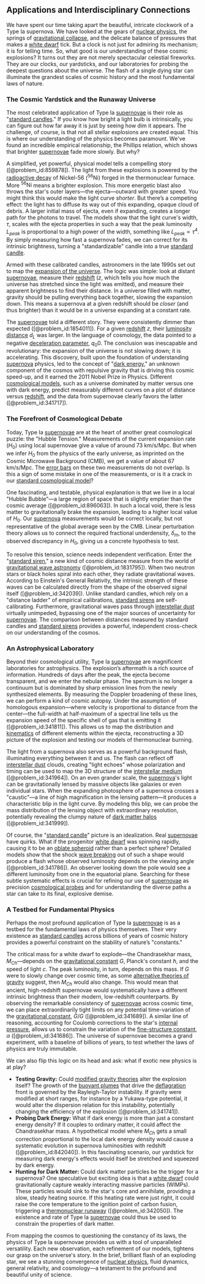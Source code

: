 ## Applications and Interdisciplinary Connections

We have spent our time taking apart the beautiful, intricate clockwork of a Type Ia supernova. We have looked at the gears of [nuclear physics](@article_id:136167), the springs of [gravitational collapse](@article_id:160781), and the delicate balance of pressures that makes a [white dwarf](@article_id:146102) tick. But a clock is not just for admiring its mechanism; it is for telling time. So, what good is our understanding of these cosmic explosions? It turns out they are not merely spectacular celestial fireworks. They are our clocks, our yardsticks, and our laboratories for probing the deepest questions about the universe. The flash of a single dying star can illuminate the grandest scales of cosmic history and the most fundamental laws of nature.

### The Cosmic Yardstick and the Runaway Universe

The most celebrated application of Type Ia [supernovae](@article_id:161279) is their role as "[standard candles](@article_id:157615)." If you know how bright a light bulb is intrinsically, you can figure out how far away it is just by seeing how dim it appears. The challenge, of course, is that not all stellar explosions are created equal. This is where our understanding of the physics becomes paramount. We've found an incredible empirical relationship, the Phillips relation, which shows that brighter [supernovae](@article_id:161279) fade more slowly. But why?

A simplified, yet powerful, physical model tells a compelling story ([@problem_id:859878]). The light from these explosions is powered by the [radioactive decay](@article_id:141661) of Nickel-56 ($^{56}\text{Ni}$) forged in the thermonuclear furnace. More $^{56}\text{Ni}$ means a brighter explosion. This more energetic blast also throws the star's outer layers—the ejecta—outward with greater speed. You might think this would make the light curve *shorter*. But there’s a competing effect: the light has to diffuse its way out of this expanding, opaque cloud of debris. A larger initial mass of ejecta, even if expanding, creates a longer path for the photons to travel. The models show that the light curve's width, $\tau$, scales with the ejecta properties in such a way that the peak luminosity $L_{peak}$ is proportional to a high power of the width, something like $L_{peak} \propto \tau^4$. By simply measuring how fast a supernova fades, we can correct for its intrinsic brightness, turning a "standardizable" candle into a true [standard candle](@article_id:160787).

Armed with these calibrated candles, astronomers in the late 1990s set out to map the [expansion of the universe](@article_id:159987). The logic was simple: look at distant [supernovae](@article_id:161279), measure their [redshift](@article_id:159451) ($z$, which tells you how much the universe has stretched since the light was emitted), and measure their apparent brightness to find their distance. In a universe filled with matter, gravity should be pulling everything back together, slowing the expansion down. This means a supernova at a given redshift should be *closer* (and thus brighter) than it would be in a universe expanding at a constant rate.

The [supernovae](@article_id:161279) told a different story. They were consistently dimmer than expected ([@problem_id:1854011]). For a given [redshift](@article_id:159451) $z$, their [luminosity distance](@article_id:158938) $d_L$ was larger. In the language of cosmology, the data pointed to a negative [deceleration parameter](@article_id:157808), $q_0  0$. The conclusion was inescapable and revolutionary: the expansion of the universe is not slowing down; it is accelerating. This discovery, built upon the foundation of understanding [supernova](@article_id:158957) physics, led to the concept of "[dark energy](@article_id:160629)," an unknown component of the cosmos with repulsive gravity that is driving this cosmic speed-up, and it earned the 2011 Nobel Prize in Physics. Different [cosmological models](@article_id:160922), such as a universe dominated by matter versus one with dark energy, predict measurably different curves on a plot of distance versus [redshift](@article_id:159451), and the data from supernovae clearly favors the latter ([@problem_id:341717]).

### The Forefront of Cosmological Debate

Today, Type Ia [supernovae](@article_id:161279) are at the heart of another great cosmological puzzle: the "Hubble Tension." Measurements of the current expansion rate ($H_0$) using local supernovae give a value of around 73 km/s/Mpc. But when we infer $H_0$ from the physics of the early universe, as imprinted on the Cosmic Microwave Background (CMB), we get a value of about 67 km/s/Mpc. The [error bars](@article_id:268116) on these two measurements do not overlap. Is this a sign of some mistake in one of the measurements, or is it a crack in our [standard cosmological model](@article_id:159339)?

One fascinating, and testable, physical explanation is that we live in a local "Hubble Bubble"—a large region of space that is slightly emptier than the cosmic average ([@problem_id:896063]). In such a local void, there is less matter to gravitationally brake the expansion, leading to a higher local value of $H_0$. Our [supernova](@article_id:158957) measurements would be correct locally, but not representative of the global average seen by the CMB. Linear perturbation theory allows us to connect the required fractional underdensity, $\delta_m$, to the observed discrepancy in $H_0$, giving us a concrete hypothesis to test.

To resolve this tension, science needs independent verification. Enter the "[standard siren](@article_id:143677)," a new kind of cosmic distance measure from the world of [gravitational wave astronomy](@article_id:143840) ([@problem_id:1831795]). When two neutron stars or black holes spiral into each other, they radiate gravitational waves. According to Einstein's General Relativity, the intrinsic strength of these waves can be calculated directly from the shape of the observed signal itself ([@problem_id:342039]). Unlike standard candles, which rely on a "distance ladder" of empirical calibrations, [standard sirens](@article_id:157313) are self-calibrating. Furthermore, gravitational waves pass through [interstellar dust](@article_id:159047) virtually unimpeded, bypassing one of the major sources of uncertainty for [supernovae](@article_id:161279). The comparison between distances measured by standard candles and [standard sirens](@article_id:157313) provides a powerful, independent cross-check on our understanding of the cosmos.

### An Astrophysical Laboratory

Beyond their cosmological utility, Type Ia [supernovae](@article_id:161279) are magnificent laboratories for astrophysics. The explosion’s aftermath is a rich source of information. Hundreds of days after the peak, the ejecta become transparent, and we enter the nebular phase. The spectrum is no longer a continuum but is dominated by sharp emission lines from the newly synthesized elements. By measuring the Doppler broadening of these lines, we can perform a kind of cosmic autopsy. Under the assumption of homologous expansion—where velocity is proportional to distance from the center—the full-width at half-maximum of a spectral line tells us the expansion speed of the specific shell of gas that is emitting it ([@problem_id:341811]). This allows us to map the distribution and [kinematics](@article_id:172824) of different elements within the ejecta, reconstructing a 3D picture of the explosion and testing our models of thermonuclear burning.

The light from a supernova also serves as a powerful background flash, illuminating everything between it and us. The flash can reflect off [interstellar dust](@article_id:159047) clouds, creating "light echoes" whose polarization and timing can be used to map the 3D structure of the [interstellar medium](@article_id:149537) ([@problem_id:341964]). On an even grander scale, the [supernova](@article_id:158957)'s light can be gravitationally lensed by massive objects like galaxies or even individual stars. When the expanding photosphere of a supernova crosses a "caustic"—a line of high magnification in the lensing pattern—it produces a characteristic blip in the light curve. By modeling this blip, we can probe the mass distribution of the lensing object with extraordinary resolution, potentially revealing the clumpy nature of [dark matter halos](@article_id:147029) ([@problem_id:341999]).

Of course, the "[standard candle](@article_id:160787)" picture is an idealization. Real [supernovae](@article_id:161279) have quirks. What if the progenitor [white dwarf](@article_id:146102) was spinning rapidly, causing it to be an [oblate spheroid](@article_id:161277) rather than a perfect sphere? Detailed models show that the shock [wave breaking](@article_id:268145) out of such a shape would produce a flash whose observed luminosity depends on the viewing angle ([@problem_id:341786]). An observer looking down the pole would see a different luminosity from one in the equatorial plane. Searching for these subtle systematic effects is crucial for refining our use of [supernovae](@article_id:161279) as precision [cosmological probes](@article_id:160433) and for understanding the diverse paths a star can take to its final, explosive demise.

### A Testbed for Fundamental Physics

Perhaps the most profound application of Type Ia [supernovae](@article_id:161279) is as a testbed for the fundamental laws of physics themselves. Their very existence as [standard candles](@article_id:157615) across billions of years of cosmic history provides a powerful constraint on the stability of nature’s "constants."

The critical mass for a white dwarf to explode—the Chandrasekhar mass, $M_{Ch}$—depends on the [gravitational constant](@article_id:262210) $G$, Planck's constant $\hbar$, and the speed of light $c$. The peak luminosity, in turn, depends on this mass. If $G$ were to slowly change over cosmic time, as some [alternative theories of gravity](@article_id:158174) suggest, then $M_{Ch}$ would also change. This would mean that ancient, high-redshift supernovae would systematically have a different intrinsic brightness than their modern, low-redshift counterparts. By observing the remarkable consistency of [supernovae](@article_id:161279) across cosmic time, we can place extraordinarily tight limits on any potential time-variation of the [gravitational constant](@article_id:262210), $\dot{G}/G$ ([@problem_id:341689]). A similar line of reasoning, accounting for Coulomb corrections to the star's [internal pressure](@article_id:153202), allows us to constrain the variation of the [fine-structure constant](@article_id:154856), $\alpha$ ([@problem_id:341686]). The universe of supernovae becomes a grand experiment, with a baseline of billions of years, to test whether the laws of physics are truly immutable.

We can also flip this logic on its head and ask: what if exotic new physics is at play?
-   **Testing Gravity:** Could [modified gravity theories](@article_id:161113) alter the explosion itself? The growth of the [buoyant plumes](@article_id:264473) that drive the [deflagration](@article_id:188106) front is governed by the Rayleigh-Taylor instability. If gravity were modified at short ranges, for instance by a Yukawa-type potential, it would alter the dispersion relation for this instability, potentially changing the efficiency of the explosion ([@problem_id:341741]).
-   **Probing Dark Energy:** What if dark energy is more than just a constant energy density? If it couples to ordinary matter, it could affect the Chandrasekhar mass. A hypothetical model where $M_{Ch}$ gets a small correction proportional to the local dark energy density would cause a systematic evolution in supernova luminosities with redshift ([@problem_id:842040]). In this fascinating scenario, our yardstick for measuring dark energy's effects would itself be stretched and squeezed by dark energy.
-   **Hunting for Dark Matter:** Could dark matter particles be the trigger for a supernova? One speculative but exciting idea is that a [white dwarf](@article_id:146102) could gravitationally capture weakly interacting massive particles (WIMPs). These particles would sink to the star's core and annihilate, providing a slow, steady heating source. If this heating rate were just right, it could raise the core temperature to the ignition point of carbon fusion, triggering a [thermonuclear runaway](@article_id:159183) ([@problem_id:342050]). The existence and rate of Type Ia [supernovae](@article_id:161279) could thus be used to constrain the properties of dark matter.

From mapping the cosmos to questioning the constancy of its laws, the physics of Type Ia supernovae provides us with a tool of unparalleled versatility. Each new observation, each refinement of our models, tightens our grasp on the universe's story. In the brief, brilliant flash of an exploding star, we see a stunning convergence of [nuclear physics](@article_id:136167), fluid dynamics, general relativity, and cosmology—a testament to the profound and beautiful unity of science.